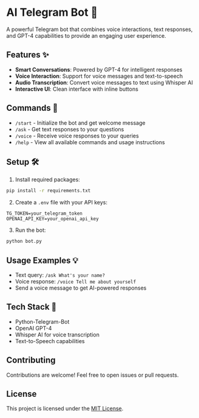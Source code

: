 # AI Telegram Bot 🤖

A powerful Telegram bot that combines voice interactions, text responses, and GPT-4 capabilities to provide an engaging user experience.

## Features ✨

- **Smart Conversations**: Powered by GPT-4 for intelligent responses
- **Voice Interaction**: Support for voice messages and text-to-speech
- **Audio Transcription**: Convert voice messages to text using Whisper AI
- **Interactive UI**: Clean interface with inline buttons

## Commands 🎯

- `/start` - Initialize the bot and get welcome message
- `/ask` - Get text responses to your questions
- `/voice` - Receive voice responses to your queries
- `/help` - View all available commands and usage instructions

## Setup 🛠️

1. Install required packages:
```bash
pip install -r requirements.txt
```

2. Create a `.env` file with your API keys:
```
TG_TOKEN=your_telegram_token
OPENAI_API_KEY=your_openai_api_key
```

3. Run the bot:
```bash
python bot.py
```

## Usage Examples 💡

- Text query: `/ask What's your name?`
- Voice response: `/voice Tell me about yourself`
- Send a voice message to get AI-powered responses

## Tech Stack 🔧

- Python-Telegram-Bot
- OpenAI GPT-4
- Whisper AI for voice transcription
- Text-to-Speech capabilities

## Contributing
Contributions are welcome! Feel free to open issues or pull requests.

## License
This project is licensed under the [MIT License](./LICENSE).
